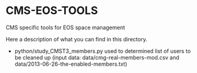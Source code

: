CMS-EOS-TOOLS
=============

CMS specific tools for EOS space management

Here a description of what you can find in this directory.

+ python/study_CMST3_members.py
  used to determined list of users to be cleaned up
  (input data:  data/cmg-real-members-mod.csv and data/2013-06-26-the-enabled-members.txt) 
